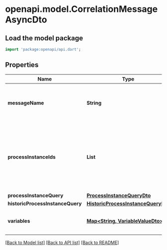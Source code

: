 # openapi.model.CorrelationMessageAsyncDto

## Load the model package
```dart
import 'package:openapi/api.dart';
```

## Properties
Name | Type | Description | Notes
------------ | ------------- | ------------- | -------------
**messageName** | **String** | The name of the message to correlate. Corresponds to the 'name' element of the message defined in BPMN 2.0 XML. Can be null to correlate by other criteria only. | [optional] 
**processInstanceIds** | **List<String>** | A list of process instance ids that define a group of process instances to which the operation will correlate a message.  Please note that if `processInstanceIds`, `processInstanceQuery` and `historicProcessInstanceQuery` are defined, the resulting operation will be performed on the union of these sets. | [optional] [default to const []]
**processInstanceQuery** | [**ProcessInstanceQueryDto**](ProcessInstanceQueryDto.md) |  | [optional] 
**historicProcessInstanceQuery** | [**HistoricProcessInstanceQueryDto**](HistoricProcessInstanceQueryDto.md) |  | [optional] 
**variables** | [**Map<String, VariableValueDto>**](VariableValueDto.md) | All variables the operation will set in the root scope of the process instances the message is correlated to. | [optional] [default to const {}]

[[Back to Model list]](../README.md#documentation-for-models) [[Back to API list]](../README.md#documentation-for-api-endpoints) [[Back to README]](../README.md)


